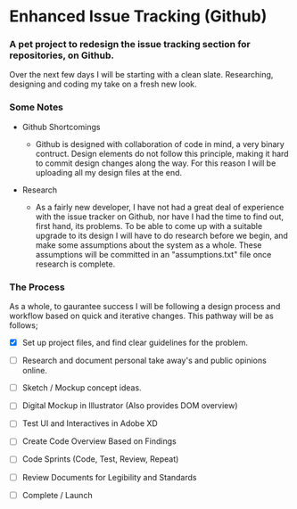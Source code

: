 # Enhanced Issue Tracking (Github)
### A pet project to redesign the issue tracking section for repositories, on Github.  

Over the next few days I will be starting with a clean slate. Researching, designing and coding my take on a fresh new look.

### Some Notes
* Github Shortcomings 
   * Github is designed with collaboration of code in mind, a very binary contruct. Design elements do not follow this principle, making it hard to commit design changes along the way. For this reason I will be uploading all my design files at the end.
   
* Research
   * As a fairly new developer, I have not had a great deal of experience with the issue tracker on Github, nor have I had the time to find out, first hand, its problems. To be able to come up with a suitable upgrade to its design I will have to do research before we begin, and make some assumptions about the system as a whole. These assumptions will be committed in an "assumptions.txt" file once research is complete.
   

### The Process

As a whole, to gaurantee success I will be following a design process and workflow based on quick and iterative changes. This pathway will be as follows;

 - [x] Set up project files, and find clear guidelines for the problem.
 - [ ] Research and document personal take away's and public opinions online.
 - [ ] Sketch / Mockup concept ideas.
 - [ ] Digital Mockup in Illustrator (Also provides DOM overview)
 - [ ] Test UI and Interactives in Adobe XD
 - [ ] Create Code Overview Based on Findings
 - [ ] Code Sprints (Code, Test, Review, Repeat)
 - [ ] Review Documents for Legibility and Standards
 - [ ] Complete / Launch
 
